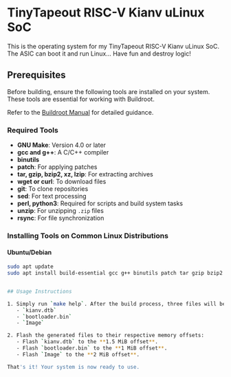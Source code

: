 # TinyTapeout RISC-V Kianv uLinux SoC

This is the operating system for my TinyTapeout RISC-V Kianv uLinux SoC. The ASIC can boot it and run Linux... Have fun and destroy logic!

## Prerequisites

Before building, ensure the following tools are installed on your system. These tools are essential for working with Buildroot.

Refer to the [Buildroot Manual](https://buildroot.org/downloads/manual/manual.html) for detailed guidance.

### Required Tools
- **GNU Make**: Version 4.0 or later
- **gcc and g++**: A C/C++ compiler
- **binutils**
- **patch**: For applying patches
- **tar, gzip, bzip2, xz, lzip**: For extracting archives
- **wget or curl**: To download files
- **git**: To clone repositories
- **sed**: For text processing
- **perl, python3**: Required for scripts and build system tasks
- **unzip**: For unzipping `.zip` files
- **rsync**: For file synchronization

### Installing Tools on Common Linux Distributions

#### **Ubuntu/Debian**
```bash
sudo apt update
sudo apt install build-essential gcc g++ binutils patch tar gzip bzip2 xz-utils lzip wget curl git sed perl python3 unzip rsync


## Usage Instructions

1. Simply run `make help`. After the build process, three files will be generated in the base directory:
   - `kianv.dtb`
   - `bootloader.bin`
   - `Image`

2. Flash the generated files to their respective memory offsets:
   - Flash `kianv.dtb` to the **1.5 MiB offset**.
   - Flash `bootloader.bin` to the **1 MiB offset**.
   - Flash `Image` to the **2 MiB offset**.

That's it! Your system is now ready to use.

